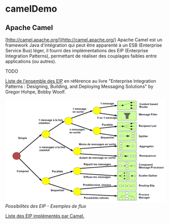 # camelDemo

## Apache Camel
[http://camel.apache.org/](http://camel.apache.org/)
Apache Camel est un framework Java d'intégration qui peut être apparenté à un ESB (Enterprise Service Bus) léger,
il fourni des implémentations des EIP (Enterprise Integration Patterns), permettant de réaliser des couplages faibles entre applications (ou autres).

TODO

[Liste de l'ensemble des EIP](http://www.enterpriseintegrationpatterns.com/patterns/messaging/toc.html) en référence au livre "Enterprise Integration Patterns : Designing, Building, and Deploying Messaging Solutions" by Gregor Hohpe, Bobby Woolf.

![Possibilités des EIP](/docs/eip-patterns.png)
*Possibilités des EIP - Exemples de flux*

[Liste des EIP implémentés par Camel.](http://camel.apache.org/enterprise-integration-patterns.html)





